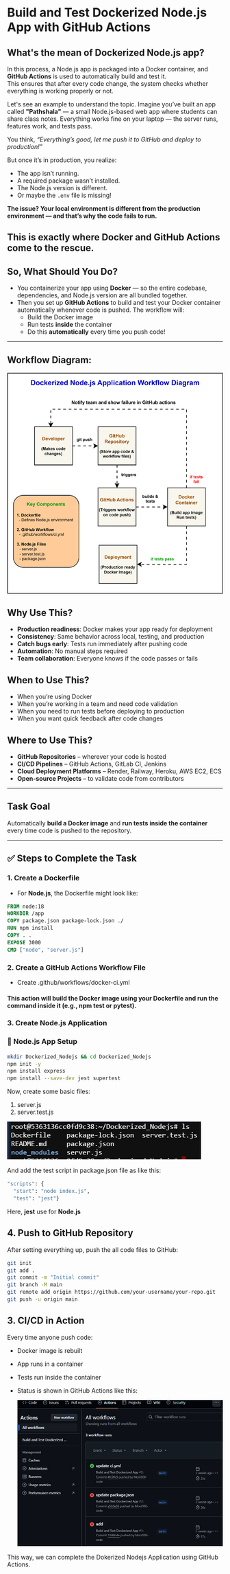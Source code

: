 #  Build and Test Dockerized Node.js App with GitHub Actions

## What's the mean of Dockerized Node.js app?

In this process, a Node.js app is packaged into a Docker container, and **GitHub Actions** is used to automatically build and test it.  
This ensures that after every code change, the system checks whether everything is working properly or not.

Let's see an example to understand the topic. Imagine you’ve built an app called **"Pathshala"** — a small Node.js-based web app where students can share class notes. Everything works fine on your laptop — the server runs, features work, and tests pass.

You think, *“Everything’s good, let me push it to GitHub and deploy to production!”*

But once it’s in production, you realize:

- The app isn’t running.
- A required package wasn’t installed.
- The Node.js version is different.
- Or maybe the `.env` file is missing!

**The issue? Your local environment is different from the production environment — and that’s why the code fails to run.**

## This is exactly where **Docker** and **GitHub Actions** come to the rescue.

## So, What Should You Do?
- You containerize your app using **Docker** — so the entire codebase, dependencies, and Node.js version are all bundled together.
- Then you set up **GitHub Actions** to build and test your Docker container automatically whenever code is pushed.
  The workflow will:
    - Build the Docker image
    - Run tests **inside** the container
    - Do this **automatically** every time you push code!

---

## Workflow Diagram:
![Diagram](dockarizednodejs.svg)


## Why Use This?

- **Production readiness**: Docker makes your app ready for deployment
- **Consistency**: Same behavior across local, testing, and production
- **Catch bugs early**: Tests run immediately after pushing code
- **Automation**: No manual steps required
- **Team collaboration**: Everyone knows if the code passes or fails

##  When to Use This?

- When you’re using Docker  
- When you’re working in a team and need code validation  
- When you need to run tests before deploying to production  
- When you want quick feedback after code changes  

## Where to Use This?

- **GitHub Repositories** – wherever your code is hosted  
- **CI/CD Pipelines** – GitHub Actions, GitLab CI, Jenkins  
- **Cloud Deployment Platforms** – Render, Railway, Heroku, AWS EC2, ECS  
- **Open-source Projects** – to validate code from contributors  

---

## Task Goal
Automatically **build a Docker image** and **run tests inside the container** every time code is pushed to the repository.

---

## ✅ Steps to Complete the Task

### 1. Create a Dockerfile 

- For **Node.js**, the Dockerfile might look like:

```Dockerfile
FROM node:18
WORKDIR /app
COPY package.json package-lock.json ./
RUN npm install
COPY . .
EXPOSE 3000
CMD ["node", "server.js"]
```

### 2. Create a GitHub Actions Workflow File
- Create .github/workflows/docker-ci.yml
#### This action will build the Docker image using your Dockerfile and run the command inside it (e.g., npm test or pytest).

 

### 3. Create Node.js Application

### 📌 Node.js App Setup


```bash
mkdir Dockerized_Nodejs && cd Dockerized_Nodejs
npm init -y
npm install express
npm install --save-dev jest supertest
```
Now, create some basic files:
1. server.js 
2. server.test.js 

![Alt Text](files.png)

And add the test script in package.json file as like this:

```bash
"scripts": {
  "start": "node index.js",
  "test": "jest"}

```
Here, **jest** use for **Node.js**


## 4. Push to GitHub Repository
After setting everything up, push the all code files to GitHub:
```bash
git init
git add .
git commit -m "Initial commit"
git branch -M main
git remote add origin https://github.com/your-username/your-repo.git
git push -u origin main
```

## 3. CI/CD in Action
Every time anyone push code:

- Docker image is rebuilt

- App runs in a container

- Tests run inside the container

- Status is shown in GitHub Actions like this: 

  ![Alt Text](github_rslt.png)

This way, we can complete the Dokerized Nodejs Application using GitHub Actions.
